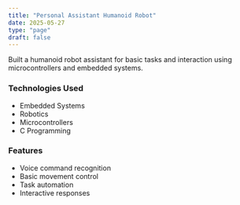 ```yaml
---
title: "Personal Assistant Humanoid Robot"
date: 2025-05-27
type: "page"
draft: false
---
```


Built a humanoid robot assistant for basic tasks and interaction using microcontrollers and embedded systems.

### Technologies Used
- Embedded Systems
- Robotics
- Microcontrollers
- C Programming

### Features
- Voice command recognition
- Basic movement control
- Task automation
- Interactive responses 